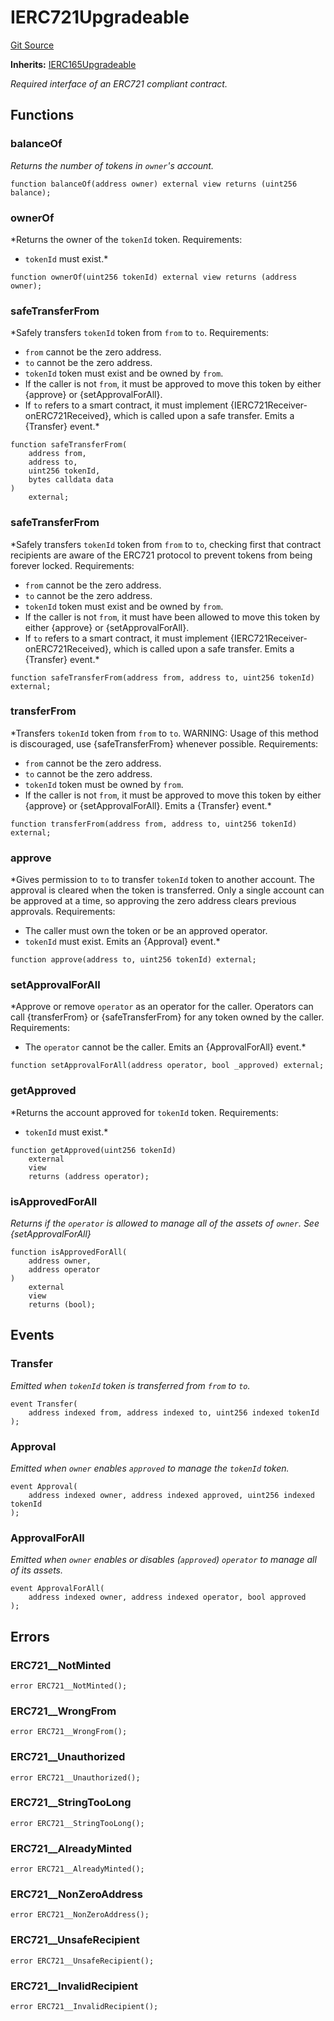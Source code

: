 # IERC721Upgradeable
[Git Source](https://github.com/ContractLabs/foundry-bountykinds-contract/blob/67e6855d3beabdf242cc0b51d9e53b087a5235b9/src/oz-custom/oz-upgradeable/token/ERC721/IERC721Upgradeable.sol)

**Inherits:**
[IERC165Upgradeable](/src/oz-custom/oz-upgradeable/utils/introspection/IERC165Upgradeable.sol/interface.IERC165Upgradeable.md)

*Required interface of an ERC721 compliant contract.*


## Functions
### balanceOf

*Returns the number of tokens in ``owner``'s account.*


```solidity
function balanceOf(address owner) external view returns (uint256 balance);
```

### ownerOf

*Returns the owner of the `tokenId` token.
Requirements:
- `tokenId` must exist.*


```solidity
function ownerOf(uint256 tokenId) external view returns (address owner);
```

### safeTransferFrom

*Safely transfers `tokenId` token from `from` to `to`.
Requirements:
- `from` cannot be the zero address.
- `to` cannot be the zero address.
- `tokenId` token must exist and be owned by `from`.
- If the caller is not `from`, it must be approved to move this token by
either {approve} or {setApprovalForAll}.
- If `to` refers to a smart contract, it must implement
{IERC721Receiver-onERC721Received}, which is called upon
a safe transfer.
Emits a {Transfer} event.*


```solidity
function safeTransferFrom(
    address from,
    address to,
    uint256 tokenId,
    bytes calldata data
)
    external;
```

### safeTransferFrom

*Safely transfers `tokenId` token from `from` to `to`, checking first
that contract recipients
are aware of the ERC721 protocol to prevent tokens from being forever
locked.
Requirements:
- `from` cannot be the zero address.
- `to` cannot be the zero address.
- `tokenId` token must exist and be owned by `from`.
- If the caller is not `from`, it must have been allowed to move this
token by either {approve} or
{setApprovalForAll}.
- If `to` refers to a smart contract, it must implement
{IERC721Receiver-onERC721Received}, which is called upon
a safe transfer.
Emits a {Transfer} event.*


```solidity
function safeTransferFrom(address from, address to, uint256 tokenId) external;
```

### transferFrom

*Transfers `tokenId` token from `from` to `to`.
WARNING: Usage of this method is discouraged, use {safeTransferFrom}
whenever possible.
Requirements:
- `from` cannot be the zero address.
- `to` cannot be the zero address.
- `tokenId` token must be owned by `from`.
- If the caller is not `from`, it must be approved to move this token by
either {approve} or {setApprovalForAll}.
Emits a {Transfer} event.*


```solidity
function transferFrom(address from, address to, uint256 tokenId) external;
```

### approve

*Gives permission to `to` to transfer `tokenId` token to another
account.
The approval is cleared when the token is transferred.
Only a single account can be approved at a time, so approving the zero
address clears previous approvals.
Requirements:
- The caller must own the token or be an approved operator.
- `tokenId` must exist.
Emits an {Approval} event.*


```solidity
function approve(address to, uint256 tokenId) external;
```

### setApprovalForAll

*Approve or remove `operator` as an operator for the caller.
Operators can call {transferFrom} or {safeTransferFrom} for any token
owned by the caller.
Requirements:
- The `operator` cannot be the caller.
Emits an {ApprovalForAll} event.*


```solidity
function setApprovalForAll(address operator, bool _approved) external;
```

### getApproved

*Returns the account approved for `tokenId` token.
Requirements:
- `tokenId` must exist.*


```solidity
function getApproved(uint256 tokenId)
    external
    view
    returns (address operator);
```

### isApprovedForAll

*Returns if the `operator` is allowed to manage all of the assets of
`owner`.
See {setApprovalForAll}*


```solidity
function isApprovedForAll(
    address owner,
    address operator
)
    external
    view
    returns (bool);
```

## Events
### Transfer
*Emitted when `tokenId` token is transferred from `from` to `to`.*


```solidity
event Transfer(
    address indexed from, address indexed to, uint256 indexed tokenId
);
```

### Approval
*Emitted when `owner` enables `approved` to manage the `tokenId`
token.*


```solidity
event Approval(
    address indexed owner, address indexed approved, uint256 indexed tokenId
);
```

### ApprovalForAll
*Emitted when `owner` enables or disables (`approved`) `operator` to
manage all of its assets.*


```solidity
event ApprovalForAll(
    address indexed owner, address indexed operator, bool approved
);
```

## Errors
### ERC721__NotMinted

```solidity
error ERC721__NotMinted();
```

### ERC721__WrongFrom

```solidity
error ERC721__WrongFrom();
```

### ERC721__Unauthorized

```solidity
error ERC721__Unauthorized();
```

### ERC721__StringTooLong

```solidity
error ERC721__StringTooLong();
```

### ERC721__AlreadyMinted

```solidity
error ERC721__AlreadyMinted();
```

### ERC721__NonZeroAddress

```solidity
error ERC721__NonZeroAddress();
```

### ERC721__UnsafeRecipient

```solidity
error ERC721__UnsafeRecipient();
```

### ERC721__InvalidRecipient

```solidity
error ERC721__InvalidRecipient();
```

